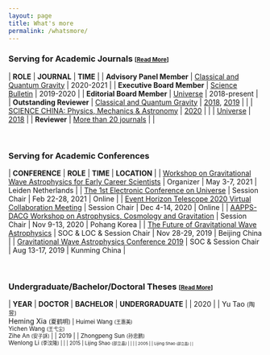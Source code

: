 ```yaml
---
layout: page
title: What's more
permalink: /whatsmore/
---
```


<style>
table {
  font-family: arial, sans-serif;
  border-collapse: collapse;
  width: 100%;
}

td, th {
  border: 1px solid #dddddd;
  text-align: left;
  padding: 8px;
}

tr:nth-child(odd) {
  background-color: #dddddd;
}
</style>

### Serving for Academic Journals <small><small>[[Read More](/docs/journal)]</small></small>

| **ROLE** | **JOURNAL** | **TIME** |
| **Advisory Panel Member** | [Classical and Quantum Gravity](https://iopscience.iop.org/journal/0264-9381/page/Advisory%20Panel) | 2020-2021 |
| **Executive Board Member** | [Science Bulletin](https://www.journals.elsevier.com/science-bulletin) | 2019-2020 |
| **Editorial Board Member** | [Universe](http://www.mdpi.com/journal/universe) | 2018-present |
| **Outstanding Reviewer** | [Classical and Quantum Gravity](http://iopscience.iop.org/journal/0264-9381) | [2018](/docs/CQG2018.pdf), [2019](/docs/CQG2019.pdf) |
| | [SCIENCE CHINA: Physics, Mechanics & Astronomy](https://www.springer.com/journal/11433) | [2020](https://mp.weixin.qq.com/s/u_07f_JjryUV_19NtKQECA) |
| | [Universe](http://www.mdpi.com/journal/universe) | [2018](/docs/Universe2018.pdf) |
| **Reviewer** | [More than 20 journals](/docs/journal) | |

<br>

### Serving for Academic Conferences

| **CONFERENCE** | **ROLE** | **TIME** | **LOCATION** |
| [Workshop on Gravitational Wave Astrophysics for Early Career Scientists](https://www.lorentzcenter.nl/workshop-on-gravitational-wave-astrophysics-for-early-career-scientists.html) | Organizer | May 3-7, 2021 | Leiden Netherlands |
| [The 1st Electronic Conference on Universe](https://sciforum.net/conference/ECU2021) | Session Chair | Feb 22-28, 2021 | Online |
| [Event Horizon Telescope 2020 Virtual Collaboration Meeting](https://eventhorizontelescope.teamwork.com/#/notebooks/202519) | Session Chair | Dec 4-14, 2020 | Online |
| [AAPPS-DACG Workshop on Astrophysics, Cosmology and Gravitation](http://www.apctp.org/plan.php/AAPPS-dacg-Workshop) | Session Chair | Nov 9-13, 2020 | Pohang Korea |
| [The Future of Gravitational Wave Astrophysics](http://kiaa.pku.edu.cn/astroforum19/) | SOC & LOC & Session Chair | Nov 28-29, 2019 | Beijing China |
| [Gravitational Wave Astrophysics Conference 2019](http://3rd-gw-astro.csp.escience.cn/dct/page/65559) | SOC & Session Chair | Aug 13-17, 2019 | Kunming China |

<br>

### Undergraduate/Bachelor/Doctoral Theses <small><small>[[Read More](/docs/theses)]</small></small>

| **YEAR** | **DOCTOR** | **BACHELOR** | **UNDERGRADUATE** |
| 2020 | | Yu Tao <small>(陶昱)</small><br>Heming Xia <small>(夏鹤明) | Huimei Wang <small>(王惠美)</small><br>Yichen Wang <small>(王弋尘)</small><br>Zihe An <small>(安子訸)</small> |
| 2019 | | Zhongpeng Sun <small>(孙忠鹏)</small><br>Wenlong Li <small>(李汶隆) | |
| 2015 | Lijing Shao <small>(邵立晶) | | |
| 2005 | | Lijing Shao <small>(邵立晶) |  |


<!-- 
| [Dialogue at the Dream Field: Supranuclear Matter](http://www.phy.pku.edu.cn/~FPS/ddf/) | SOC | Aug 17-21, 2020 | Guiyang China | -->

<!--

| 2024 | Hongbo Li <small>(李洪波)</small> | | |
| 2023 | Yong Gao <small>(高勇)</small><br>Chang Liu <small>(刘畅)</small> | | |
| 2021 | Junjie Zhao <small>(赵俊杰)</small><br>Xueli Miao <small>(缪雪丽) | Huimei Wang <small>(王惠美)</small><br>Lingqian Qiu <small>(邱令倩)</small><br>Jingyuan Deng <small>(邓景元)</small><br>Chunjiang Li <small>(李春江)</small><br>	Yutong Li <small>(李玉童)</small> | Yacheng Kang <small>(康亚城)</small><br>Yiren Lin <small>(林伊人)</small><br>Yuchang Chen <small>(陈宇畅)</small><br>Zexin Hu <small>(	胡泽昕)</small> |

### Useful Links

0. [General Purposes: mostly on programming](/docs/website-general)
0. [Specific Purposes: again mostly on programming](/docs/website-specific)
0. [Pulsars and Gravitational Waves](/docs/website-psr-gw)

### References for Research Topics

I keep updating [an incomplete list of references](/docs/references) for easy
use by my group members. Please don't tell me if your favorite papers or books
are not included, because,
- this list is never supposed to be complete and,
- I am still reading your papers/books!

### Events

- Google calendar embeded

<iframe src="https://calendar.google.com/calendar/embed?height=600&amp;wkst=2&amp;bgcolor=%23ffffff&amp;ctz=Asia%2FShanghai&amp;src=cnZhNzZnMDdqYzA5YzVraTBmYzdibTN0M2dAZ3JvdXAuY2FsZW5kYXIuZ29vZ2xlLmNvbQ&amp;color=%23009688&amp;showTitle=0&amp;showPrint=0" style="border-width:0" width="800" height="600" frameborder="0" scrolling="no"></iframe>

-->
